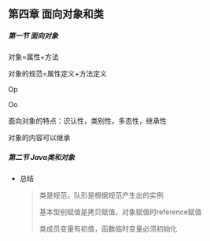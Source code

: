 ## 第四章  面向对象和类

##### 第一节 面向对象

对象=属性+方法

对象的规范=属性定义+方法定义

Op

Oo

面向对象的特点：识认性，类别性，多态性，继承性

对象的内容可以继承

##### 第二节 Java类和对象

* 总结

  > 类是规范，队形是根据规范产生出的实例
  >
  > 基本型别赋值是拷贝赋值，对象赋值时reference赋值
  >
  > 类成员变量有初值，函数临时变量必须初始化

